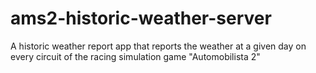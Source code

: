 # ams2-historic-weather-server
A historic weather report app that reports the weather at a given day on every circuit of the racing simulation game "Automobilista 2"
